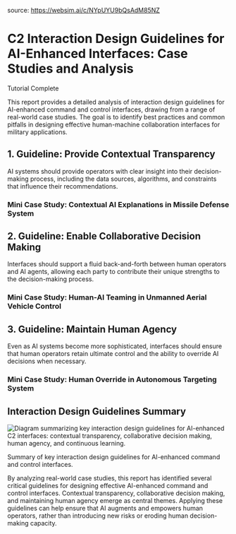 source: https://websim.ai/c/NYpUYU9bQsAdM85NZ

# C2 Interaction Design Guidelines for AI-Enhanced Interfaces: Case Studies and Analysis

Tutorial Complete

This report provides a detailed analysis of interaction design guidelines for AI-enhanced command and control interfaces, drawing from a range of real-world case studies. The goal is to identify best practices and common pitfalls in designing effective human-machine collaboration interfaces for military applications.

## 1. Guideline: Provide Contextual Transparency

AI systems should provide operators with clear insight into their decision-making process, including the data sources, algorithms, and constraints that influence their recommendations.

### Mini Case Study: Contextual AI Explanations in Missile Defense System

## 2. Guideline: Enable Collaborative Decision Making

Interfaces should support a fluid back-and-forth between human operators and AI agents, allowing each party to contribute their unique strengths to the decision-making process.

### Mini Case Study: Human-AI Teaming in Unmanned Aerial Vehicle Control

## 3. Guideline: Maintain Human Agency

Even as AI systems become more sophisticated, interfaces should ensure that human operators retain ultimate control and the ability to override AI decisions when necessary.

### Mini Case Study: Human Override in Autonomous Targeting System

## Interaction Design Guidelines Summary

![Diagram summarizing key interaction design guidelines for AI-enhanced C2 interfaces: contextual transparency, collaborative decision making, human agency, and continuous learning.](https://miro.medium.com/v2/resize:fit:786/format:webp/1*fRQu6smZp9mDa8nd8Rz6EA.jpeg)

Summary of key interaction design guidelines for AI-enhanced command and control interfaces.

By analyzing real-world case studies, this report has identified several critical guidelines for designing effective AI-enhanced command and control interfaces. Contextual transparency, collaborative decision making, and maintaining human agency emerge as central themes. Applying these guidelines can help ensure that AI augments and empowers human operators, rather than introducing new risks or eroding human decision-making capacity.
